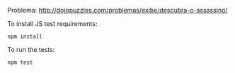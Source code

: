 Problema: http://dojopuzzles.com/problemas/exibe/descubra-o-assassino/

To install JS test requirements:

```
npm install
```

To run the tests:

```
npm test
```